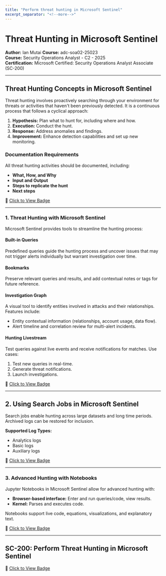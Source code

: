 ```yaml
---
title: "Perform threat hunting in Microsoft Sentinel"
excerpt_separator: "<!--more-->"
---
```


# Threat Hunting in Microsoft Sentinel

**Author:** Ian Mutai
**Course:** adc-soa02-25023  
**Course:** Security Operations Analyst - C2 - 2025  
**Certification:** Microsoft Certified: Security Operations Analyst Associate (SC-200)  

---

## Threat Hunting Concepts in Microsoft Sentinel

Threat hunting involves proactively searching through your environment for threats or activities that haven't been previously detected. It is a continuous process that follows a cyclical approach:

1. **Hypothesis:** Plan what to hunt for, including where and how.  
2. **Execution:** Conduct the hunt.  
3. **Response:** Address anomalies and findings.  
4. **Improvement:** Enhance detection capabilities and set up new monitoring.  

### Documentation Requirements  
All threat hunting activities should be documented, including:  
- **What, How, and Why**  
- **Input and Output**  
- **Steps to replicate the hunt**  
- **Next steps**  


🔗 [Click to View Badge](https://learn.microsoft.com/api/achievements/share/en-us/ianM-1267/W2SLPTDN?sharingId=149F627F90730DC1)  

---

### 1. **Threat Hunting with Microsoft Sentinel**

Microsoft Sentinel provides tools to streamline the hunting process:  

#### Built-in Queries  
Predefined queries guide the hunting process and uncover issues that may not trigger alerts individually but warrant investigation over time.  

#### Bookmarks  
Preserve relevant queries and results, and add contextual notes or tags for future reference.  

#### Investigation Graph  
A visual tool to identify entities involved in attacks and their relationships. Features include:  
- Entity contextual information (relationships, account usage, data flow).  
- Alert timeline and correlation review for multi-alert incidents.  

#### Hunting Livestream  
Test queries against live events and receive notifications for matches. Use cases:  
1. Test new queries in real-time.  
2. Generate threat notifications.  
3. Launch investigations.  

🔗 [Click to View Badge](https://learn.microsoft.com/api/achievements/share/en-us/ianM-1267/NV5GS6KF?sharingId=149F627F90730DC1)  

---

## 2. **Using Search Jobs in Microsoft Sentinel**

Search jobs enable hunting across large datasets and long time periods. Archived logs can be restored for inclusion.  

**Supported Log Types:**  
- Analytics logs  
- Basic logs  
- Auxiliary logs  

🔗 [Click to View Badge](https://learn.microsoft.com/api/achievements/share/en-us/ianM-1267/URBJTY23?sharingId=149F627F90730DC1)  

---

### 3. **Advanced Hunting with Notebooks**

Jupyter Notebooks in Microsoft Sentinel allow for advanced hunting with:  
- **Browser-based interface:** Enter and run queries/code, view results.  
- **Kernel:** Parses and executes code.  

Notebooks support live code, equations, visualizations, and explanatory text.  

🔗 [Click to View Badge](https://learn.microsoft.com/api/achievements/share/en-us/ianM-1267/URBTAPA3?sharingId=149F627F90730DC1)  

---

## SC-200: Perform Threat Hunting in Microsoft Sentinel

🔗 [Click to View Badge](https://learn.microsoft.com/api/achievements/share/en-us/ianM-1267/QSNY5HLE?sharingId=149F627F90730DC1)  